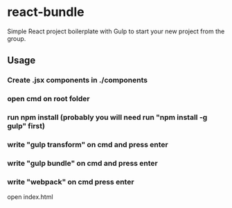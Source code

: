 # react-bundle
Simple React project boilerplate with Gulp to start your new project from the group.

## Usage

### Create .jsx components in ./components

### open cmd on root folder

### run npm install (probably you will need run "npm install -g gulp" first)

### write "gulp transform" on cmd and press enter

### write "gulp bundle" on cmd and press enter

### write "webpack" on cmd press enter

open index.html
